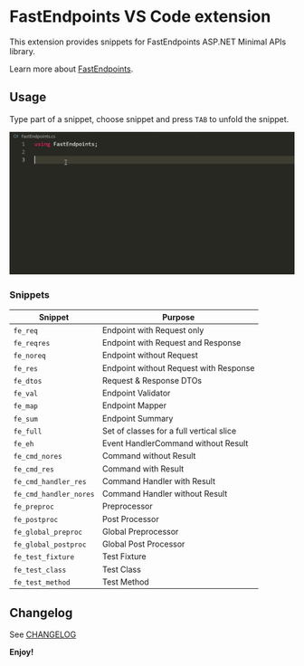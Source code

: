 # FastEndpoints VS Code extension

This extension provides snippets for FastEndpoints ASP.NET Minimal APIs library.

Learn more about [FastEndpoints](https://github.com/FastEndpoints/FastEndpoints). 

## Usage

Type part of a snippet, choose snippet and press `TAB` to unfold the snippet.

![How to use gif](images/how-to-use.gif)

### Snippets
| Snippet                      | Purpose                                                   |
| ---------------------------- | ----------------------------------------------------------|
| `fe_req`                     | Endpoint with Request only                                |
| `fe_reqres`                  | Endpoint with Request and Response                        |
| `fe_noreq`                   | Endpoint without Request                                  |
| `fe_res`                     | Endpoint without Request with Response                    |
| `fe_dtos`                    | Request & Response DTOs                                   |
| `fe_val`                     | Endpoint Validator                                        |
| `fe_map`                     | Endpoint Mapper                                           |
| `fe_sum`                     | Endpoint Summary                                          |
| `fe_full`                    | Set of classes for a full vertical slice                  |
| `fe_eh`                      | Event HandlerCommand without Result                       |
| `fe_cmd_nores`               | Command without Result                                    |
| `fe_cmd_res`                 | Command with Result                                       |
| `fe_cmd_handler_res`         | Command Handler with Result                               |
| `fe_cmd_handler_nores`       | Command Handler without Result                            |
| `fe_preproc`                 | Preprocessor                                              |
| `fe_postproc`                | Post Processor                                            |
| `fe_global_preproc`          | Global Preprocessor                                       |
| `fe_global_postproc`         | Global Post Processor                                     |
| `fe_test_fixture`            | Test Fixture                                              |
| `fe_test_class`              | Test Class                                                |
| `fe_test_method`             | Test Method                                               |

## Changelog

See [CHANGELOG](./CHANGELOG.md)

**Enjoy!**
